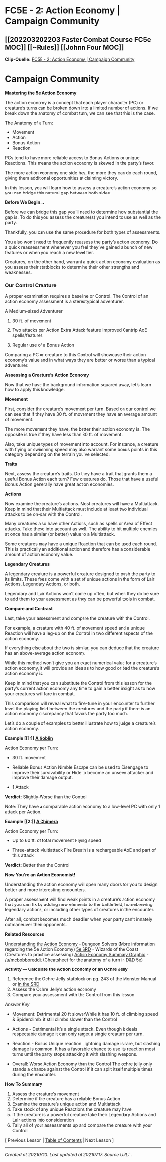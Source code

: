 # FC5E - 2: Action Economy | Campaign Community
 [[202203202203 Faster Combat Course FC5e MOC]] [[~Rules]] [[Johnn Four MOC]] 
---



**Clip-Quelle:** [FC5E - 2: Action Economy | Campaign Community](https://campaign-community.com/index.php?resources/2-action-economy.283/)

# Campaign Community

**Mastering the 5e Action Economy**

The action economy is a concept that each player character (PC) or creature’s turns can be broken down into a limited number of actions. If we break down the anatomy of combat turn, we can see that this is the case.

The Anatomy of a Turn:

*   Movement
*   Action
*   Bonus Action
*   Reaction

PCs tend to have more reliable access to Bonus Actions or unique Reactions. This means the action economy is skewed in the party’s favor.

The more action economy one side has, the more they can do each round, giving them additional opportunities at claiming victory.

In this lesson, you will learn how to assess a creature’s action economy so you can bridge this natural gap between both sides.

**Before We Begin…**

Before we can bridge this gap you’ll need to determine how substantial the gap is. To do this you assess the creature(s) you intend to use as well as the party.

Thankfully, you can use the same procedure for both types of assessments.

You also won’t need to frequently reassess the party’s action economy. Do a quick reassessment whenever you feel they’ve gained a bunch of new features or when you reach a new level tier.

Creatures, on the other hand, warrant a quick action economy evaluation as you assess their statblocks to determine their other strengths and weaknesses.

### **Our Control Creature**
A proper examination requires a baseline or Control. The Control of an action economy assessment is a stereotypical adventurer.

A Medium-sized Adventurer

1.  30 ft. of movement
2.  Two attacks per Action
    Extra Attack feature Improved Cantrip AoE spells/features
    
3.  Regular use of a Bonus Action

Comparing a PC or creature to this Control will showcase their action economy’s value and in what ways they are better or worse than a typical adventurer.

**Assessing a Creature’s Action Economy**

Now that we have the background information squared away, let’s learn how to apply this knowledge.

**Movement**

First, consider the creature’s movement per turn. Based on our control we can see that if they have 30 ft. of movement they have an average amount of movement.

The more movement they have, the better their action economy is. The opposite is true if they have less than 30 ft. of movement.

Also, take unique types of movement into account. For instance, a creature with flying or swimming speed may also warrant some bonus points in this category depending on the terrain you've selected.

**Traits**

Next, assess the creature’s traits. Do they have a trait that grants them a useful Bonus Action each turn? Few creatures do. Those that have a useful Bonus Action generally have great action economies.

**Actions**

Now examine the creature’s actions. Most creatures will have a Multiattack. Keep in mind that their Multiattack must include at least two individual attacks to be on-par with the Control.

Many creatures also have other Actions, such as spells or Area of Effect attacks. Take these into account as well. The ability to hit multiple enemies at once has a similar (or better) value to a Multiattack.

Some creatures may have a unique Reaction that can be used each round. This is practically an additional action and therefore has a considerable amount of action economy value.

**Legendary Creatures**

A legendary creature is a powerful creature designed to push the party to its limits. These foes come with a set of unique actions in the form of Lair Actions, Legendary Actions, or both.

Legendary and Lair Actions won’t come up often, but when they do be sure to add them to your assessment as they can be powerful tools in combat.

**Compare and Contrast**

Last, take your assessment and compare the creature with the Control.

For example, a creature with 40 ft. of movement speed and a unique Reaction will have a leg-up on the Control in two different aspects of the action economy.

If everything else about the two is similar, you can deduce that the creature has an above-average action economy.

While this method won’t give you an exact numerical value for a creature’s action economy, it will provide an idea as to how good or bad the creature’s action economy is.

Keep in mind that you can substitute the Control from this lesson for the party’s current action economy any time to gain a better insight as to how your creatures will fare in combat.

This comparison will reveal what to fine-tune in your encounter to further level the playing field between the creatures and the party if there is an action economy discrepancy that favors the party too much.

Let’s do a couple of examples to better illustrate how to judge a creature’s action economy.

**Example [[1:]] [A Goblin](https://5thsrd.org/gamemaster_rules/monsters/goblin/)**

Action Economy per Turn:

*   30 ft. movement
*   Reliable Bonus Action
    Nimble Escape can be used to Disengage to improve their survivability or Hide to become an unseen attacker and improve their damage output.
    
*   1 Attack

**Verdict:** Slightly-Worse than the Control

Note: They have a comparable action economy to a low-level PC with only 1 attack per Action.

**Example [[2:]] [A Chimera](https://5thsrd.org/gamemaster_rules/monsters/chimera/)**

Action Economy per Turn:

*   Up to 60 ft. of total movement
    Flying speed
    
*   Three-attack Multiattack
    Fire Breath is a rechargeable AoE and part of this attack
    

**Verdict:** Better than the Control

**Now You’re an Action Economist!**

Understanding the action economy will open many doors for you to design better and more interesting encounters.

A proper assessment will find weak points in a creature’s action economy that you can fix by adding new elements to the battlefield, homebrewing legendary actions, or including other types of creatures in the encounter.

After all, combat becomes much deadlier when your party can’t innately outmaneuver their opponents.

**Related Resources**

[Understanding the Action Economy](https://www.dungeonsolvers.com/2018/06/01/understanding-the-action-economy-in-dd-5e/) - Dungeon Solvers (More information regarding the 5e Action Economy)
[5e SRD](https://media.wizards.com/2016/downloads/DND/SRD-OGL_V5.1.pdf) \- Wizards of the Coast (Creatures to practice assessing)
[Action Economy Summary Graphic](https://i.redd.it/w8k9l9uj4zly.png) - [/u/mcbobboreddit](https://old.reddit.com/user/mcbobboreddit) (Cheatsheet for the anatomy of a turn in D&D 5e)

**Activity — Calculate the Action Economy of an Ochre Jelly**

1.  Reference the Ochre Jelly statblock on pg. 243 of the Monster Manual or [in the SRD](https://media.wizards.com/2016/downloads/DND/SRD-OGL_V5.1.pdf)
2.  Assess the Ochre Jelly’s action economy
3.  Compare your assessment with the Control from this lesson

_Answer Key_

*   Movement: Detrimental
    20 ft slowerWhile it has 10 ft. of climbing speed & Spiderclimb, it still climbs slower than the Control
    
*   Actions - Detrimental
    It’s a single attack. Even though it deals respectable damage it can only target a single creature per turn.
    
*   Reaction - Bonus
    Unique reaction
    Lightning damage is rare, but slashing damage is common.
    It has a favorable chance to use its reaction most turns until the party stops attacking it with slashing weapons.
    
*   Overall: Worse Action Economy than the Control
    The ochre jelly only stands a chance against the Control if it can split itself multiple times during the encounter.
    

**How To Summary**

1.  Assess the creature’s movement
2.  Determine if the creature has a reliable Bonus Action
3.  Examine the creature’s unique action and Multiattack
4.  Take stock of any unique Reactions the creature may have
5.  If the creature is a powerful creature take their Legendary Actions and Lair actions into consideration
6.  Tally all of your assessments up and compare the creature with your Control

\[ Previous Lesson | [Table of Contents](https://campaign-community.com/index.php?resources/table-of-contents-faster-combat-5e.243/) | Next Lesson \]​

---

_Created at 20210710._
_Last updated at 20210717._
_Source URL: [](https://campaign-community.com/index.php?resources/2-action-economy.283/)._




